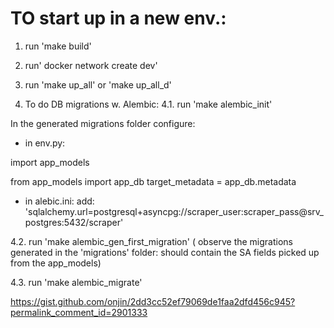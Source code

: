 # TO start up in a new env.:

1. run 'make build'
2. run' docker network create dev'
3. run 'make up_all' or 'make up_all_d'

4. To do DB migrations w. Alembic:
4.1. run 'make alembic_init'

In the generated migrations folder configure:
- in env.py:

import app_models

from app_models import app_db
target_metadata = app_db.metadata

- in alebic.ini:
add: 'sqlalchemy.url=postgresql+asyncpg://scraper_user:scraper_pass@srv_postgres:5432/scraper'

4.2. run 'make alembic_gen_first_migration'
( observe the migrations generated in the 'migrations' folder: should contain the SA fields picked up from the app_models)

4.3. run 'make alembic_migrate'


https://gist.github.com/onjin/2dd3cc52ef79069de1faa2dfd456c945?permalink_comment_id=2901333